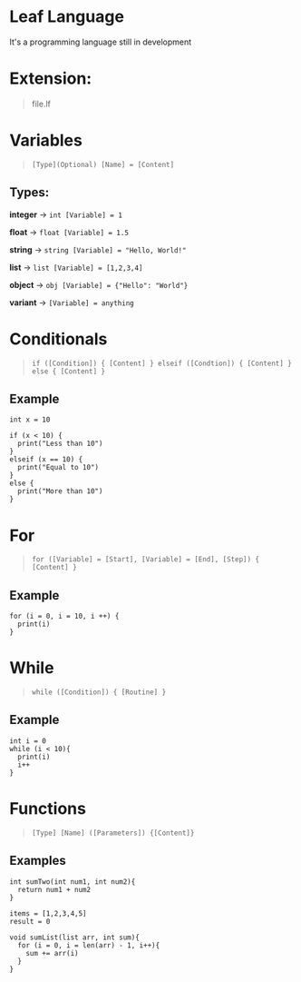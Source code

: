 # Leaf Language 
It's a programming language still in development

# Extension: 
> file.lf

# Variables
> ``[Type](Optional) [Name] = [Content]``

## Types:
**integer** -> ``int [Variable] = 1``

**float** -> ``float [Variable] = 1.5``

**string** -> ``string [Variable] = "Hello, World!"``

**list** -> ``list [Variable] = [1,2,3,4]``

**object** -> ``obj [Variable] = {"Hello": "World"}``

**variant** -> ``[Variable] = anything``

# Conditionals
> ``if ([Condition]) { [Content] } elseif ([Condtion]) { [Content] } else { [Content] }``

## Example

```
int x = 10

if (x < 10) {
  print("Less than 10")
}
elseif (x == 10) {
  print("Equal to 10")
}
else {
  print("More than 10")
}
```

# For

> ``for ([Variable] = [Start], [Variable] = [End], [Step]) { [Content] }``

## Example
```
for (i = 0, i = 10, i ++) {
  print(i)
}
```

# While

> ``while ([Condition]) { [Routine] }``
## Example
```
int i = 0
while (i < 10){
  print(i)
  i++
}
```

# Functions

> ``[Type] [Name] ([Parameters]) {[Content]}``

## Examples

```
int sumTwo(int num1, int num2){
  return num1 + num2
}
```

```
items = [1,2,3,4,5]
result = 0

void sumList(list arr, int sum){
  for (i = 0, i = len(arr) - 1, i++){
    sum += arr(i)
  }
}
```
